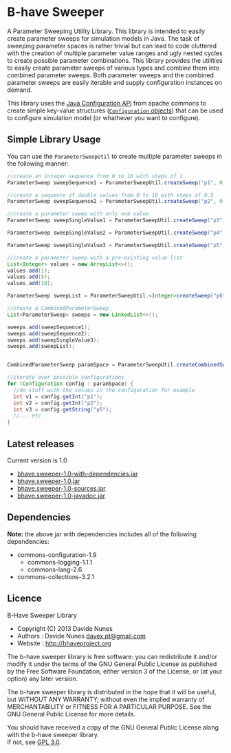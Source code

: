 B-have Sweeper
=============

A Parameter Sweeping Utility Library. This library is intended to easily create parameter sweeps for simulation models in Java. 
The task of sweeping parameter spaces is rather trivial but can lead to code cluttered with the creation of multiple parameter value ranges and
ugly nested cycles to create possible parameter combinations. This library provides the utilities to easily create parameter sweeps of various types
and combine them into combined parameter sweeps. Both parameter sweeps and the combined parameter sweeps are easily iterable and supply configuration instances on demand.

This library uses the [Java Configuration API](http://commons.apache.org/proper/commons-configuration/) from apache commons to 
create simple key-value structures ([`Configuration` objects](http://commons.apache.org/proper/commons-configuration/apidocs/index.html))
that can be used to configure simulation model (or whathever you want to configure).

## Simple Library Usage
You can use the `ParameterSweepUtil` to create multiple parameter sweeps in the following manner:

```java
//create an integer sequence from 0 to 10 with steps of 1
ParameterSweep sweepSequence1 = ParameterSweepUtil.createSweep("p1", 0, 10, 1);

//create a sequence of double values from 0 to 10 with steps of 0.5
ParameterSweep sweepSequence2 = ParameterSweepUtil.createSweep("p2", 0.0, 10.0, 0.5);

//create a parameter sweep with only one value
ParameterSweep sweepSingleValue1 = ParameterSweepUtil.createSweep("p3", 1);

ParameterSweep sweepSingleValue2 = ParameterSweepUtil.createSweep("p4", 1.0);

ParameterSweep sweepSingleValue3 = ParameterSweepUtil.createSweep("p5", "jabbas");

//create a parameter sweep with a pre-existing value list
List<Integer> values = new ArrayList<>();
values.add(1);
values.add(5);
values.add(10);

ParameterSweep sweepList = ParameterSweepUtil.<Integer>createSweep("p6", values);

//create a CombinedParameterSweep
List<ParameterSweep> sweeps = new LinkedList<>();

sweeps.add(sweepSequence1);
sweeps.add(sweepSequence2);
sweeps.add(sweepSingleValue3);
sweeps.add(sweepList);


CombinedParameterSweep paramSpace = ParameterSweepUtil.createCombinedSweep(sweeps,2);

//iterate over possible configurations
for (Configuration config : paramSpace) {
  //do stuff with the values in the configuration for example
  int v1 = config.getInt("p1");
  int v2 = config.getInt("p2");
  int v3 = config.getString("p5");
  //... etc
}


```


## Latest releases

Current version is 1.0
* [bhave.sweeper-1.0-with-dependencies.jar](http://dl.dropbox.com/u/336879/Projects/Releases/bhave.sweeper/sweeper-1.0-jar-with-dependencies.jar)
* [bhave.sweeper-1.0.jar](http://dl.dropbox.com/u/336879/Projects/Releases/bhave.sweeper/sweeper-1.0.jar)
* [bhave.sweeper-1.0-sources.jar](http://dl.dropbox.com/u/336879/Projects/Releases/bhave.sweeper/sweeper-1.0-sources.jar)
* [bhave.sweeper-1.0-javadoc.jar](http://dl.dropbox.com/u/336879/Projects/Releases/bhave.sweeper/sweeper-1.0-javadoc.jar)

## Dependencies
**Note:** the above jar with dependencies includes all of the following dependencies:
* commons-configuration-1.9
  * commons-logging-1.1.1
  * commons-lang-2.6
* commons-collections-3.2.1


## Licence
 B-Have Sweeper Library
 
 * Copyright (C) 2013 Davide Nunes 
 * Authors : Davide Nunes <davex.pt@gmail.com>
 * Website : http://bhaveproject.org
 
 The b-have sweeper library is free software: you can redistribute it and/or modify
 it under the terms of the GNU General Public License as published by
 the Free Software Foundation, either version 3 of the License, or
 (at your option) any later version.
 
 The b-have sweeper library is distributed in the hope that it will be useful,
 but WITHOUT ANY WARRANTY; without even the implied warranty of
 MERCHANTABILITY or FITNESS FOR A PARTICULAR PURPOSE.  See the
 GNU General Public License for more details.
 
 You should have received a copy of the GNU General Public License
 along with the b-have sweeper library.  
 If not, see [GPL 3.0](http://www.gnu.org/licenses/gpl.html).
